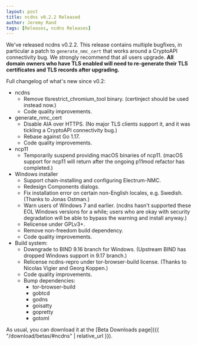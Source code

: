 ```yaml
---
layout: post
title: ncdns v0.2.2 Released
author: Jeremy Rand
tags: [Releases, ncdns Releases]
---
```


We've released ncdns v0.2.2.  This release contains multiple bugfixes, in particular a patch to `generate_nmc_cert` that works around a CryptoAPI connectivity bug.  We strongly recommend that all users upgrade.  **All domain owners who have TLS enabled will need to re-generate their TLS certificates and TLS records after upgrading.**

Full changelog of what's new since v0.2:

* ncdns
    - Remove tlsrestrict_chromium_tool binary.  (certinject should be used instead now.)
    - Code quality improvements.
* generate_nmc_cert
    - Disable AIA over HTTPS.  (No major TLS clients support it, and it was tickling a CryptoAPI connectivity bug.)
    - Rebase against Go 1.17.
    - Code quality improvements.
* ncp11
    - Temporarily suspend providing macOS binaries of ncp11.  (macOS support for ncp11 will return after the ongoing p11mod refactor has completed.)
* Windows installer
    - Support chain-installing and configuring Electrum-NMC.
    - Redesign Components dialogs.
    - Fix installation error on certain non-English locales, e.g. Swedish.  (Thanks to Jonas Ostman.)
    - Warn users of Windows 7 and earlier.  (ncdns hasn't supported these EOL Windows versions for a while; users who are okay with security degradation will be able to bypass the warning and install anyway.)
    - Relicense under GPLv3+.
    - Remove non-freedom build dependency.
    - Code quality improvements.
* Build system:
    - Downgrade to BIND 9.16 branch for Windows.  (Upstream BIND has dropped Windows support in 9.17 branch.)
    - Relicense ncdns-repro under tor-browser-build license.  (Thanks to Nicolas Vigier and Georg Koppen.)
    - Code quality improvements.
    - Bump dependencies:
        * tor-browser-build
        * gobtcd
        * godns
        * goisatty
        * gopretty
        * gotoml

As usual, you can download it at the [Beta Downloads page]({{ "/download/betas/#ncdns" | relative_url }}).
